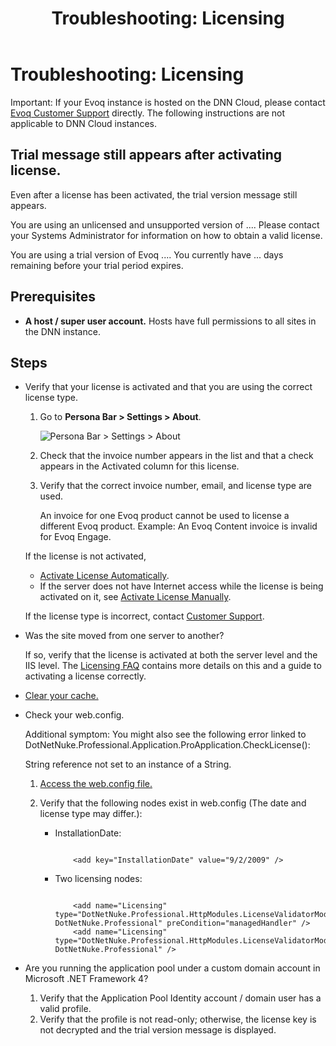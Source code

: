 ﻿---
uid: troubleshooting-licensing
locale: en
title: "Troubleshooting: Licensing"
dnneditions: Evoq Content,Evoq Engage
dnnversion: 09.02.00
related-topics: activate-license-automatically,activate-license-manually,faq-licensing
links: ["[DNN Evoq Licensing](https://dnnsupport.dnnsoftware.com/hc/en-us/articles/360004881714-DNN-Evoq-Licensing)"]
---

# Troubleshooting: Licensing

Important: If your Evoq instance is hosted on the DNN Cloud, please contact [Evoq Customer Support](https://www.dnnsoftware.com/services/customer-support) directly. The following instructions are not applicable to DNN Cloud instances.

## Trial message still appears after activating license.

Even after a license has been activated, the trial version message still appears.

You are using an unlicensed and unsupported version of .... Please contact your Systems Administrator for information on how to obtain a valid license.

You are using a trial version of Evoq .... You currently have ... days remaining before your trial period expires.

## Prerequisites

*   **A host / super user account.** Hosts have full permissions to all sites in the DNN instance.

## Steps

*   Verify that your license is activated and that you are using the correct license type.

    1.  Go to **Persona Bar \> Settings \> About**.

        ![Persona Bar > Settings > About](/images/scr-pbar-host-Settings-E91.png)

    2.  Check that the invoice number appears in the list and that a check appears in the Activated column for this license.
    3.  Verify that the correct invoice number, email, and license type are used.

        An invoice for one Evoq product cannot be used to license a different Evoq product. Example: An Evoq Content invoice is invalid for Evoq Engage.


    If the license is not activated,

    *   [Activate License Automatically](xref:activate-license-automatically).
    *   If the server does not have Internet access while the license is being activated on it, see [Activate License Manually](xref:activate-license-manually).

    If the license type is incorrect, contact [Customer Support](https://www.dnnsoftware.com/services/customer-support).

*   Was the site moved from one server to another?

    If so, verify that the license is activated at both the server level and the IIS level. The [Licensing FAQ](xref:faq-licensing) contains more details on this and a guide to activating a license correctly.

*   [Clear your cache.](xref:clear-cache)
*   Check your web.config.

    Additional symptom: You might also see the following error linked to DotNetNuke.Professional.Application.ProApplication.CheckLicense():

    String reference not set to an instance of a String.

    1.  [Access the web.config file.](xref:access-web-config)
    2.  Verify that the following nodes exist in web.config (The date and license type may differ.):

        *   InstallationDate:

            ```

                <add key="InstallationDate" value="9/2/2009" />

            ```

        *   Two licensing nodes:

            ```

                <add name="Licensing" type="DotNetNuke.Professional.HttpModules.LicenseValidatorModule, DotNetNuke.Professional" preCondition="managedHandler" />
                <add name="Licensing" type="DotNetNuke.Professional.HttpModules.LicenseValidatorModule, DotNetNuke.Professional" />

            ```


*   Are you running the application pool under a custom domain account in Microsoft .NET Framework 4?
    1.  Verify that the Application Pool Identity account / domain user has a valid profile.
    2.  Verify that the profile is not read-only; otherwise, the license key is not decrypted and the trial version message is displayed.
